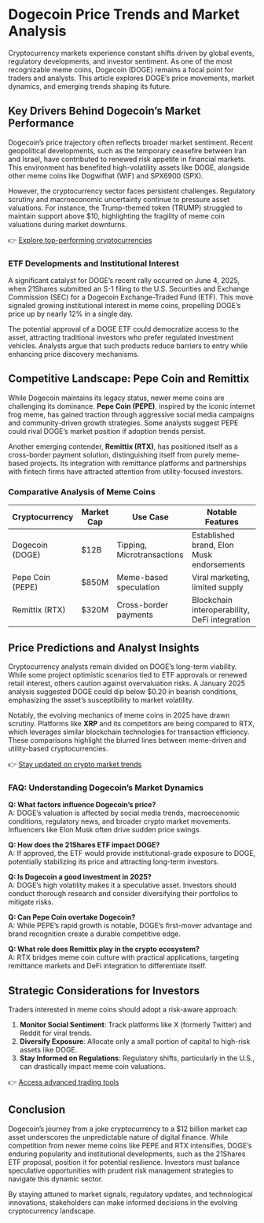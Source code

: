 # Dogecoin Price Trends and Market Analysis  

Cryptocurrency markets experience constant shifts driven by global events, regulatory developments, and investor sentiment. As one of the most recognizable meme coins, Dogecoin (DOGE) remains a focal point for traders and analysts. This article explores DOGE’s price movements, market dynamics, and emerging trends shaping its future.  

## Key Drivers Behind Dogecoin’s Market Performance  

Dogecoin’s price trajectory often reflects broader market sentiment. Recent geopolitical developments, such as the temporary ceasefire between Iran and Israel, have contributed to renewed risk appetite in financial markets. This environment has benefited high-volatility assets like DOGE, alongside other meme coins like Dogwifhat (WIF) and SPX6900 (SPX).  

However, the cryptocurrency sector faces persistent challenges. Regulatory scrutiny and macroeconomic uncertainty continue to pressure asset valuations. For instance, the Trump-themed token (TRUMP) struggled to maintain support above $10, highlighting the fragility of meme coin valuations during market downturns.  

👉 [Explore top-performing cryptocurrencies](https://bit.ly/okx-bonus)  

### ETF Developments and Institutional Interest  

A significant catalyst for DOGE’s recent rally occurred on June 4, 2025, when 21Shares submitted an S-1 filing to the U.S. Securities and Exchange Commission (SEC) for a Dogecoin Exchange-Traded Fund (ETF). This move signaled growing institutional interest in meme coins, propelling DOGE’s price up by nearly 12% in a single day.  

The potential approval of a DOGE ETF could democratize access to the asset, attracting traditional investors who prefer regulated investment vehicles. Analysts argue that such products reduce barriers to entry while enhancing price discovery mechanisms.  

## Competitive Landscape: Pepe Coin and Remittix  

While Dogecoin maintains its legacy status, newer meme coins are challenging its dominance. **Pepe Coin (PEPE)**, inspired by the iconic internet frog meme, has gained traction through aggressive social media campaigns and community-driven growth strategies. Some analysts suggest PEPE could rival DOGE’s market position if adoption trends persist.  

Another emerging contender, **Remittix (RTX)**, has positioned itself as a cross-border payment solution, distinguishing itself from purely meme-based projects. Its integration with remittance platforms and partnerships with fintech firms have attracted attention from utility-focused investors.  

### Comparative Analysis of Meme Coins  

| Cryptocurrency | Market Cap | Use Case | Notable Features |  
|----------------|------------|----------|------------------|  
| Dogecoin (DOGE) | $12B | Tipping, Microtransactions | Established brand, Elon Musk endorsements |  
| Pepe Coin (PEPE) | $850M | Meme-based speculation | Viral marketing, limited supply |  
| Remittix (RTX) | $320M | Cross-border payments | Blockchain interoperability, DeFi integration |  

## Price Predictions and Analyst Insights  

Cryptocurrency analysts remain divided on DOGE’s long-term viability. While some project optimistic scenarios tied to ETF approvals or renewed retail interest, others caution against overvaluation risks. A January 2025 analysis suggested DOGE could dip below $0.20 in bearish conditions, emphasizing the asset’s susceptibility to market volatility.  

Notably, the evolving mechanics of meme coins in 2025 have drawn scrutiny. Platforms like **XRP** and its competitors are being compared to RTX, which leverages similar blockchain technologies for transaction efficiency. These comparisons highlight the blurred lines between meme-driven and utility-based cryptocurrencies.  

👉 [Stay updated on crypto market trends](https://bit.ly/okx-bonus)  

### FAQ: Understanding Dogecoin’s Market Dynamics  

**Q: What factors influence Dogecoin’s price?**  
A: DOGE’s valuation is affected by social media trends, macroeconomic conditions, regulatory news, and broader crypto market movements. Influencers like Elon Musk often drive sudden price swings.  

**Q: How does the 21Shares ETF impact DOGE?**  
A: If approved, the ETF would provide institutional-grade exposure to DOGE, potentially stabilizing its price and attracting long-term investors.  

**Q: Is Dogecoin a good investment in 2025?**  
A: DOGE’s high volatility makes it a speculative asset. Investors should conduct thorough research and consider diversifying their portfolios to mitigate risks.  

**Q: Can Pepe Coin overtake Dogecoin?**  
A: While PEPE’s rapid growth is notable, DOGE’s first-mover advantage and brand recognition create a durable competitive edge.  

**Q: What role does Remittix play in the crypto ecosystem?**  
A: RTX bridges meme coin culture with practical applications, targeting remittance markets and DeFi integration to differentiate itself.  

## Strategic Considerations for Investors  

Traders interested in meme coins should adopt a risk-aware approach:  
1. **Monitor Social Sentiment**: Track platforms like X (formerly Twitter) and Reddit for viral trends.  
2. **Diversify Exposure**: Allocate only a small portion of capital to high-risk assets like DOGE.  
3. **Stay Informed on Regulations**: Regulatory shifts, particularly in the U.S., can drastically impact meme coin valuations.  

👉 [Access advanced trading tools](https://bit.ly/okx-bonus)  

## Conclusion  

Dogecoin’s journey from a joke cryptocurrency to a $12 billion market cap asset underscores the unpredictable nature of digital finance. While competition from newer meme coins like PEPE and RTX intensifies, DOGE’s enduring popularity and institutional developments, such as the 21Shares ETF proposal, position it for potential resilience. Investors must balance speculative opportunities with prudent risk management strategies to navigate this dynamic sector.  

By staying attuned to market signals, regulatory updates, and technological innovations, stakeholders can make informed decisions in the evolving cryptocurrency landscape.
